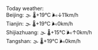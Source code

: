 Today weather:  
Beijing: 🌫  🌡️+19°C 🌬️↓11km/h  
Tianjin: 🌫  🌡️+19°C 🌬️0km/h  
Shijiazhuang: 🌫  🌡️+15°C 🌬️↑0km/h  
Tangshan: 🌫  🌡️+19°C 🌬️0km/h  
